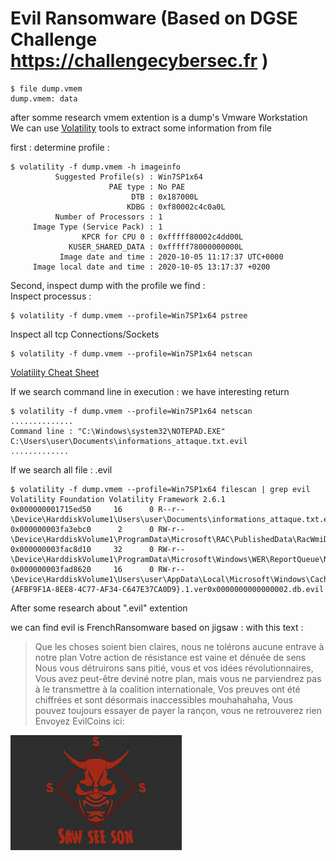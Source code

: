 # Evil Ransomware (Based on DGSE Challenge https://challengecybersec.fr  )

``` 
$ file dump.vmem  
dump.vmem: data
```

after somme research vmem extention is a dump's Vmware Workstation   
We can use [Volatility](https://github.com/volatilityfoundation/volatility) tools to extract some information from file    

first : determine profile : 
``` 
$ volatility -f dump.vmem -h imageinfo   
          Suggested Profile(s) : Win7SP1x64
                      PAE type : No PAE
                           DTB : 0x187000L
                          KDBG : 0xf80002c4c0a0L
          Number of Processors : 1
     Image Type (Service Pack) : 1
                KPCR for CPU 0 : 0xfffff80002c4dd00L
             KUSER_SHARED_DATA : 0xfffff78000000000L
           Image date and time : 2020-10-05 11:17:37 UTC+0000
     Image local date and time : 2020-10-05 13:17:37 +0200

```
Second, inspect dump with the profile we find :  
Inspect processus :   
``` 
$ volatility -f dump.vmem --profile=Win7SP1x64 pstree
```
Inspect all tcp Connections/Sockets
``` 
$ volatility -f dump.vmem --profile=Win7SP1x64 netscan
```
[Volatility Cheat Sheet](https://digital-forensics.sans.org/media/volatility-memory-forensics-cheat-sheet.pdf)

If we search command line in execution : we have interesting return
```
$ volatility -f dump.vmem --profile=Win7SP1x64 netscan
..............
Command line : "C:\Windows\system32\NOTEPAD.EXE" C:\Users\user\Documents\informations_attaque.txt.evil
.............
```
If we  search all file : .evil 
```
$ volatility -f dump.vmem --profile=Win7SP1x64 filescan | grep evil
Volatility Foundation Volatility Framework 2.6.1
0x000000001715ed50     16      0 R--r-- \Device\HarddiskVolume1\Users\user\Documents\informations_attaque.txt.evil
0x000000003fa3ebc0      2      0 RW-r-- \Device\HarddiskVolume1\ProgramData\Microsoft\RAC\PublishedData\RacWmiDatabase.sdf.evil                              
0x000000003fac8d10     32      0 RW-r-- \Device\HarddiskVolume1\ProgramData\Microsoft\Windows\WER\ReportQueue\NonCritical_Firefox_installe_d514681bfc376345742b2157ace1e72c17fd991_cab_0938b7ba\appcompat.txt.evil                                                                                                        
0x000000003fad8620     16      0 RW-r-- \Device\HarddiskVolume1\Users\user\AppData\Local\Microsoft\Windows\Caches\{AFBF9F1A-8EE8-4C77-AF34-C647E37CA0D9}.1.ver0x0000000000000002.db.evil            
```
After some research about ".evil" extention   

we can find evil is FrenchRansomware based on jigsaw : with this text : 
>Que les choses soient bien claires, nous ne tolérons aucune entrave à notre plan
Votre action de résistance est vaine et dénuée de sens
Nous vous détruirons sans pitié, vous et vos idées révolutionnaires,
Vous avez peut-être deviné notre plan, mais vous ne parviendrez pas à le transmettre à la coalition internationale,
Vos preuves ont été chiffrées et sont désormais inaccessibles mouhahahaha,
Vous pouvez toujours essayer de payer la rançon, vous ne retrouverez rien
Envoyez EvilCoins ici:


![](https://github.com/PierreAdams/Evil/blob/main/evil.png)

